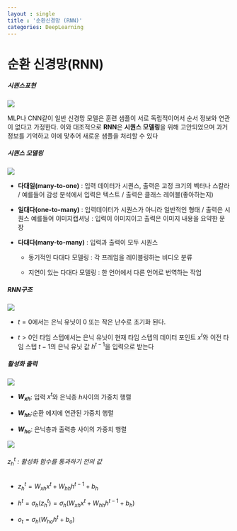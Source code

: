 ```yaml
---
layout : single
title : '순환신경망 (RNN)'
categories: DeepLearning
---
```


# 순환 신경망(RNN)

##### 시퀀스표현

![](https://camo.githubusercontent.com/96d6121ed4e79057849d7c23866fb6c1e4061ba02d1ccf6edea4585d4e60e5a6/68747470733a2f2f6769742e696f2f4a4c64566d)

MLP나 CNN같이 일반 신경망 모델은 훈련 샘플이 서로 독립적이어서 순서 정보와 연관이 없다고 가정한다. 이와 대조적으로 **RNN**은 **시퀀스 모델링**을 위해 고안되었으며 과거 정보를 기억하고 이에 맞추어 새로운 샘플을 처리할 수 있다

##### 시퀀스 모델링

![](https://camo.githubusercontent.com/54e7410901be4a12012695e7842362c7f125ab26a5fbd286b02ded49f5ee8208/68747470733a2f2f6769742e696f2f4a4c64564f)

* **다대일(many-to-one)** : 입력 데이터가 시퀀스, 출력은 고정 크기의 벡터나 스칼라  /    예를들어 감성 분석에서 입력은 텍스트 / 출력은 클래스 레이블(좋아하는지)

* **일대다(one-to-many)** : 입력데이터가 시퀀스가 아니라 일반적인 형태 / 출력은 시퀀스     예를들어 이미지캡셔닝 : 입력이 이미지이고 출력은 이미지 내용을 요약한 문장

* **다대다(many-to-many)** : 입력과 출력이 모두 시퀀스
  
  * 동기적인 다대다 모델링 : 각 프레임을 레이블링하는 비디오 분류
  
  * 지연이 있는 다대다 모델링 : 한 언어에서 다른 언어로 번역하는 작업

##### RNN구조

![](https://camo.githubusercontent.com/48f1da4cc94f7c5cff7cbf4b13e6ab69f8b68ba533f28e5e658ce3b515c222c5/68747470733a2f2f6769742e696f2f4a4c645673)

* $t = 0$에서는 은닉 유닛이 0 또는 작은 난수로 초기화 된다.

* $t > 0$인 타임 스텝에서는 은닉 유닛이 현재 타임 스텝의 데이터 포인트 $x^t$와 이전 타임 스텝 $t-1$의 은닉 유닛 값 $h^{t-1}$을 입력으로 받는다

##### 활성화 출력

![](https://camo.githubusercontent.com/a3597f23bc47bb40ff85994fe0ef42decb8c02d4ec3387c6e214052841c13a20/68747470733a2f2f6769742e696f2f4a4c645643)

* **$W_{xh}$**: 입력 $x^t$와 은닉층 $h$사이의 가중치 행렬 

* **$W_{hh}$**:순환 에지에 연관된 가중치 행렬

* **$W_{ho}$**: 은닉층과 출력층 사이의 가중치 행렬

![](https://camo.githubusercontent.com/9d9950893993411a80594179bd608d10eb57e220501cba40714332cca79d5738/68747470733a2f2f6769742e696f2f4a4c645657)

###### $z_h^t$ : 활성화 함수를 통과하기 전의 값

* $z_h^t = W_{xh}x^t + W_{hh}h^{t-1} + b_h$

* $h^t = \sigma_h(z_h^t) = \sigma_h(W_{xh}x^t + W_{hh}h^{t-1} + b_h)$

* $o_t = \sigma_h(W_{ho}h^t + b_o)$


